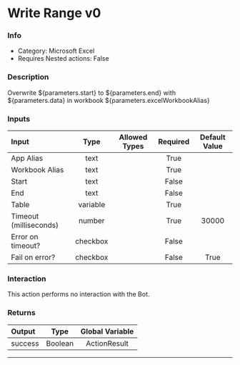 # Write Range v0

### Info

- Category: Microsoft Excel
- Requires Nested actions: False


### Description
Overwrite ${parameters.start} to ${parameters.end} with ${parameters.data} in workbook ${parameters.excelWorkbookAlias}


### Inputs

| Input | Type | Allowed Types | Required |  Default Value |
| :--- | :---: | :---: | :---: | :---: |
| App Alias | text |  | True |  |
| Workbook Alias | text |  | True |  |
| Start | text |  | False |  |
| End | text |  | False |  |
| Table | variable |  | True |  |
| Timeout (milliseconds) | number |  | True | 30000 |
| Error on timeout? | checkbox |  | False |  |
| Fail on error? | checkbox |  | False | True |


### Interaction
This action performs no interaction with the Bot.

### Returns

| Output | Type | Global Variable |
| :--- | :---: | :---: |
| success | Boolean | ActionResult |

---